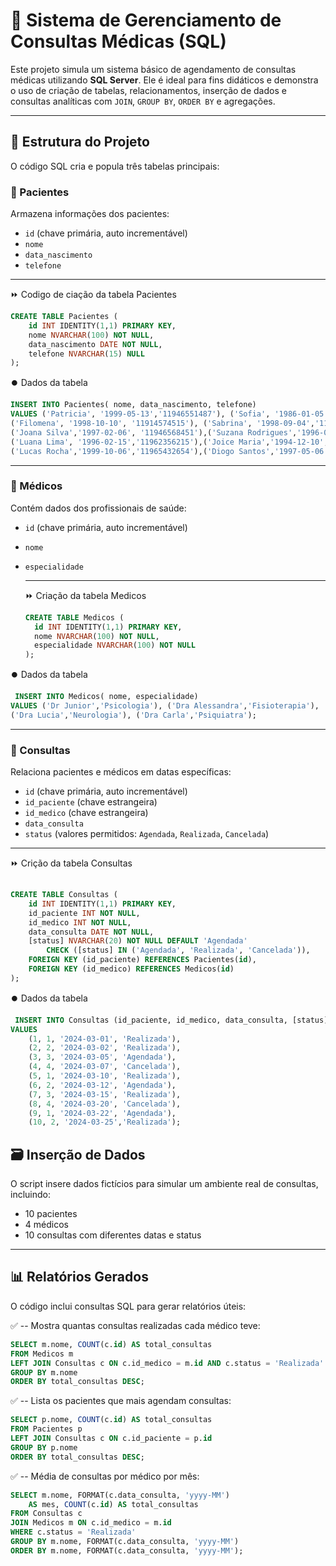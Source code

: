 # 🏥 Sistema de Gerenciamento de Consultas Médicas (SQL)

Este projeto simula um sistema básico de agendamento de consultas médicas utilizando **SQL Server**. Ele é ideal para fins didáticos e demonstra o uso de criação de tabelas, relacionamentos, inserção de dados e consultas analíticas com `JOIN`, `GROUP BY`, `ORDER BY` e agregações.

---

## 📂 Estrutura do Projeto

O código SQL cria e popula três tabelas principais:

### 🔸 Pacientes
Armazena informações dos pacientes:
- `id` (chave primária, auto incrementável)
- `nome`
- `data_nascimento`
- `telefone`
  
---

⏩ Codigo de ciação da tabela Pacientes
```sql
CREATE TABLE Pacientes ( 
    id INT IDENTITY(1,1) PRIMARY KEY, 
    nome NVARCHAR(100) NOT NULL, 
    data_nascimento DATE NOT NULL, 
    telefone NVARCHAR(15) NULL 
); 
```

⏺️ Dados da tabela 
```sql
INSERT INTO Pacientes( nome, data_nascimento, telefone)
VALUES ('Patricia', '1999-05-13','11946551487'), ('Sofia', '1986-01-05', '11923654879'),
('Filomena', '1998-10-10', '11914574515'), ('Sabrina', '1998-09-04','11923654187'),
('Joana Silva','1997-02-06', '11946568451'),('Suzana Rodrigues','1996-07-22','11946512369'),
('Luana Lima', '1996-02-15','11962356215'),('Joice Maria','1994-12-10','11984576954'),
('Lucas Rocha','1999-10-06','11965432654'),('Diogo Santos','1997-05-06','11978546225');
 ```
---

### 🔸 Médicos
Contém dados dos profissionais de saúde:
- `id` (chave primária, auto incrementável)
- `nome`
- `especialidade`

  ---
  
  ⏩ Criação da tabela Medicos
  ```sql
  CREATE TABLE Medicos ( 
    id INT IDENTITY(1,1) PRIMARY KEY, 
    nome NVARCHAR(100) NOT NULL, 
    especialidade NVARCHAR(100) NOT NULL
  ); 
  ```

⏺️ Dados da tabela
  ```sql
   INSERT INTO Medicos( nome, especialidade)
 VALUES ('Dr Junior','Psicologia'), ('Dra Alessandra','Fisioterapia'),
 ('Dra Lucia','Neurologia'), ('Dra Carla','Psiquiatra');
  ```
---

### 🔸 Consultas
Relaciona pacientes e médicos em datas específicas:
- `id` (chave primária, auto incrementável)
- `id_paciente` (chave estrangeira)
- `id_medico` (chave estrangeira)
- `data_consulta`
- `status` (valores permitidos: `Agendada`, `Realizada`, `Cancelada`)
  
---

⏩ Crição da tabela Consultas
```sql
   
CREATE TABLE Consultas ( 
    id INT IDENTITY(1,1) PRIMARY KEY, 
    id_paciente INT NOT NULL, 
    id_medico INT NOT NULL, 
    data_consulta DATE NOT NULL, 
    [status] NVARCHAR(20) NOT NULL DEFAULT 'Agendada'
		CHECK ([status] IN ('Agendada', 'Realizada', 'Cancelada')), 
    FOREIGN KEY (id_paciente) REFERENCES Pacientes(id), 
    FOREIGN KEY (id_medico) REFERENCES Medicos(id) 
);

```

⏺️ Dados da tabela
```sql
 INSERT INTO Consultas (id_paciente, id_medico, data_consulta, [status])
VALUES 
    (1, 1, '2024-03-01', 'Realizada'), 
    (2, 2, '2024-03-02', 'Realizada'), 
    (3, 3, '2024-03-05', 'Agendada'), 
    (4, 4, '2024-03-07', 'Cancelada'), 
    (5, 1, '2024-03-10', 'Realizada'), 
    (6, 2, '2024-03-12', 'Agendada'), 
    (7, 3, '2024-03-15', 'Realizada'), 
    (8, 4, '2024-03-20', 'Cancelada'), 
    (9, 1, '2024-03-22', 'Agendada'), 
    (10, 2, '2024-03-25','Realizada');
```


## 🗃️ Inserção de Dados

O script insere dados fictícios para simular um ambiente real de consultas, incluindo:
- 10 pacientes
- 4 médicos
- 10 consultas com diferentes datas e status

---

## 📊 Relatórios Gerados

O código inclui consultas SQL para gerar relatórios úteis:


✅ -- Mostra quantas consultas realizadas cada médico teve:

```sql
SELECT m.nome, COUNT(c.id) AS total_consultas 
FROM Medicos m
LEFT JOIN Consultas c ON c.id_medico = m.id AND c.status = 'Realizada'
GROUP BY m.nome
ORDER BY total_consultas DESC;
```


✅ -- Lista os pacientes que mais agendam consultas:

```sql
SELECT p.nome, COUNT(c.id) AS total_consultas 
FROM Pacientes p
LEFT JOIN Consultas c ON c.id_paciente = p.id 
GROUP BY p.nome 
ORDER BY total_consultas DESC;
```


✅ -- Média de consultas por médico por mês: 

```sql
SELECT m.nome, FORMAT(c.data_consulta, 'yyyy-MM')
	AS mes, COUNT(c.id) AS total_consultas 
FROM Consultas c 
JOIN Medicos m ON c.id_medico = m.id 
WHERE c.status = 'Realizada' 
GROUP BY m.nome, FORMAT(c.data_consulta, 'yyyy-MM')
ORDER BY m.nome, FORMAT(c.data_consulta, 'yyyy-MM');
```
